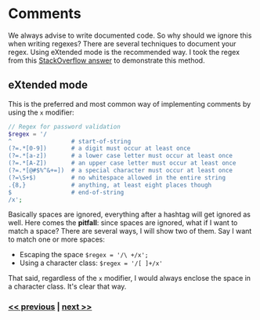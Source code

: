# Comments

We always advise to write documented code. So why should we ignore this when writing regexes?  There are several techniques to document your regex. Using eXtended mode is the recommended way. I took the regex from this [StackOverflow answer](https://stackoverflow.com/a/3802238) to demonstrate this method.

## eXtended mode

This is the preferred and most common way of implementing comments by using the `x` modifier:

```php
// Regex for password validation
$regex = '/
^                 # start-of-string
(?=.*[0-9])       # a digit must occur at least once
(?=.*[a-z])       # a lower case letter must occur at least once
(?=.*[A-Z])       # an upper case letter must occur at least once
(?=.*[@#$%^&+=])  # a special character must occur at least once
(?=\S+$)          # no whitespace allowed in the entire string
.{8,}             # anything, at least eight places though
$                 # end-of-string
/x';
```

Basically spaces are ignored, everything after a hashtag will get ignored as well.
Here comes the **pitfall**: since spaces are ignored, what if I want to match a space?
There are several ways, I will show two of them. Say I want to match one or more spaces:

- Escaping the space `$regex = '/\ +/x';`
- Using a character class: `$regex = '/[ ]+/x'`

That said, regardless of the `x` modifier, I would always enclose the space in a character class. It's clear that way.


### [<< previous](03%20A%20note%20on%20security.md) | [next >>](05%20Pattern%20modifiers.md)